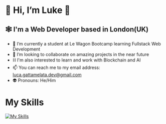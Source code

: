 # 👋 Hi, I’m Luke 🎵
## 🕸️ I'm a Web Developer based in London(UK)
- 🌱 I’m currently a student at Le Wagon Bootcamp learning Fullstack Web Development
- 💞️ I’m looking to collaborate on amazing projects in the near future
- ⛓️ I'm also interested to learn and work with Blockchain and AI
- 📫 You can reach me to my email address: luca.gattamelata.dev@gmail.com
- 👽 Pronouns: He/Him
# My Skills
[![My Skills](https://skillicons.dev/icons?i=js,html,css,bootstrap,react,ruby,rails,sqlite,vscode,figma,git,github)](https://skillicons.dev)
<!---
lucagi89/lucagi89 is a ✨ special ✨ repository because its `README.md` (this file) appears on your GitHub profile.
You can click the Preview link to take a look at your changes.
--->
